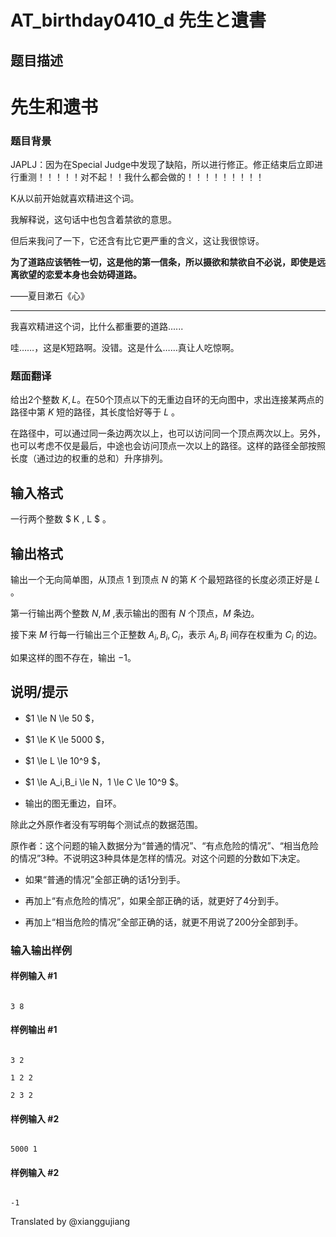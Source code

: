 # AT_birthday0410_d 先生と遺書

## 题目描述

# 先生和遗书
### 题目背景

JAPLJ：因为在Special Judge中发现了缺陷，所以进行修正。修正结束后立即进行重测！！！！！对不起！！我什么都会做的！！！！！！！！！

K从以前开始就喜欢精进这个词。

我解释说，这句话中也包含着禁欲的意思。

但后来我问了一下，它还含有比它更严重的含义，这让我很惊讶。

**为了道路应该牺牲一切，这是他的第一信条，所以摄欲和禁欲自不必说，即使是远离欲望的恋爱本身也会妨碍道路。**

——夏目漱石《心》
          

------------

我喜欢精进这个词，比什么都重要的道路......

哇……，这是K短路啊。没错。这是什么……真让人吃惊啊。

### 题面翻译
给出2个整数 $K,L$。在$50$个顶点以下的无重边自环的无向图中，求出连接某两点的路径中第 $K$ 短的路径，其长度恰好等于 $L$ 。

在路径中，可以通过同一条边两次以上，也可以访问同一个顶点两次以上。另外，也可以考虑不仅是最后，中途也会访问顶点一次以上的路径。这样的路径全部按照长度（通过边的权重的总和）升序排列。

## 输入格式

一行两个整数 $ K , L $ 。

## 输出格式

输出一个无向简单图，从顶点 $1$ 到顶点 $N$ 的第 $K$ 个最短路径的长度必须正好是  $L$ 。

第一行输出两个整数 $N,M$ ,表示输出的图有 $N$ 个顶点，$M$ 条边。 

接下来 $M$ 行每一行输出三个正整数 $A_i ,B_i,C_i$，表示 $A_i ,B_i$ 间存在权重为 $C_i$ 的边。

如果这样的图不存在，输出 $-1$。

## 说明/提示

-  $1 \le N \le 50 $，
-  $1 \le K \le 5000 $，
-  $1 \le L \le 10^9 $，
-  $1 \le A_i,B_i \le N，1 \le C \le 10^9 $。
- 输出的图无重边，自环。


除此之外原作者没有写明每个测试点的数据范围。

原作者：这个问题的输入数据分为“普通的情况”、“有点危险的情况”、“相当危险的情况”3种。不说明这3种具体是怎样的情况。对这个问题的分数如下决定。

- 如果“普通的情况”全部正确的话1分到手。
- 再加上“有点危险的情况”，如果全部正确的话，就更好了4分到手。
- 再加上“相当危险的情况”全部正确的话，就更不用说了200分全部到手。

### 输入输出样例

#### 样例输入 #1

```
3 8 
```

#### 样例输出 #1

```
3 2 
1 2 2 
2 3 2 
```

#### 样例输入 #2

```
5000 1 
```

#### 样例输入 #2

```
-1 
```


Translated by @xianggujiang